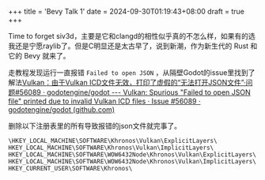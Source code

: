 +++
title = 'Bevy Talk 1'
date = 2024-09-30T01:19:43+08:00
draft = true
+++

Time to forget siv3d，主要是它和clangd的相性似乎真的不怎么样，如果有的选我还是宁愿raylib了。但是C明显还是太古早了，说到新潮，作为新生代的 Rust 和它的 Bevy 就来了。

走教程发现运行一直报错 `Failed to open JSON` ，从隔壁Godot的issue里找到了解法[Vulkan：由于Vulkan ICD文件无效，打印了虚假的“无法打开JSON文件”·问题#56089 · godotengine/godot --- Vulkan: Spurious &#34;Failed to open JSON file&#34; printed due to invalid Vulkan ICD files · Issue #56089 · godotengine/godot (github.com)](https://github.com/godotengine/godot/issues/56089)

删除以下注册表里的所有导致报错的json文件就完事了。

```
\HKEY_LOCAL_MACHINE\SOFTWARE\Khronos\Vulkan\ExplicitLayers\
HKEY_LOCAL_MACHINE\SOFTWARE\Khronos\Vulkan\ImplicitLayers\
HKEY_LOCAL_MACHINE\SOFTWARE\WOW6432Node\Khronos\Vulkan\ExplicitLayers\
HKEY_LOCAL_MACHINE\SOFTWARE\WOW6432Node\Khronos\Vulkan\ImplicitLayers\
HKEY_CURRENT_USER\SOFTWARE\Khronos\
```
